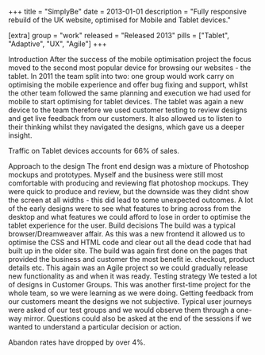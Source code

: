 +++
title = "SimplyBe"
date = 2013-01-01
description = "Fully responsive rebuild of the UK website, optimised for Mobile and Tablet devices."

[extra]
group = "work"
released = "Released 2013"
pills = ["Tablet", "Adaptive", "UX", "Agile"]
+++

Introduction
After the success of the mobile optimisation project the focus moved to the second most popular device for browsing our websites - the tablet. In 2011 the team split into two: one group would work carry on optimising the mobile experience and offer bug fixing and support, whilst the other team followed the same planning and execution we had used for mobile to start optimising for tablet devices.
The tablet was again a new device to the team therefore we used customer testing to review designs and get live feedback from our customers. It also allowed us to listen to their thinking whilst they navigated the designs, which gave us a deeper insight.

Traffic on Tablet devices accounts for 66% of sales.

Approach to the design
The front end design was a mixture of Photoshop mockups and prototypes. Myself and the business were still most comfortable with producing and reviewing flat photoshop mockups. They were quick to produce and review, but the downside was they didnt show the screen at all widths - this did lead to some unexpected outcomes.
A lot of the early designs were to see what features to bring across from the desktop and what features we could afford to lose in order to optimise the tablet experience for the user.
Build decisions
The build was a typical browser/Dreamweaver affair. As this was a new frontend it allowed us to optimise the CSS and HTML code and clear out all the dead code that had built up in the older site.
The build was again first done on the pages that provided the business and customer the most benefit ie. checkout, product details etc. This again was an Agile project so we could gradually release new functionality as and when it was ready.
Testing strategy
We tested a lot of designs in Customer Groups. This was another first-time project for the whole team, so we were learning as we were doing. Getting feedback from our customers meant the designs we not subjective.
Typical user journeys were asked of our test groups and we would observe them through a one-way mirror. Questions could also be asked at the end of the sessions if we wanted to understand a particular decision or action.

Abandon rates have dropped by over 4%.